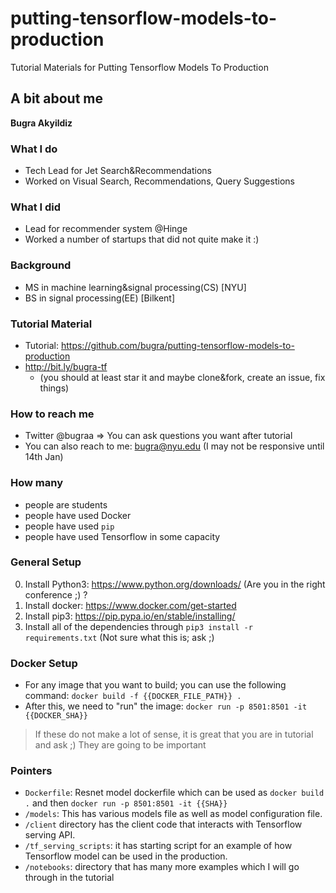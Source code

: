 # putting-tensorflow-models-to-production
Tutorial Materials for Putting Tensorflow Models To Production 

## A bit about me
**Bugra Akyildiz**

### What I do
- Tech Lead for Jet Search&Recommendations
- Worked on Visual Search, Recommendations, Query Suggestions

### What I did
- Lead for recommender system @Hinge
- Worked a number of startups that did not quite make it :) 

### Background
- MS in machine learning&signal processing(CS) [NYU]
- BS in signal processing(EE) [Bilkent]


### Tutorial Material
- Tutorial: https://github.com/bugra/putting-tensorflow-models-to-production 
- http://bit.ly/bugra-tf
  - (you should at least star it and maybe clone&fork, create an issue, fix things)


### How to reach me
- Twitter @bugraa => You can ask questions you want after tutorial
- You can also reach to me: bugra@nyu.edu (I may not be responsive until 14th Jan)


### How many
- people are students
- people have used Docker
- people have used `pip`
- people have used Tensorflow in some capacity


### General Setup
0. Install Python3: https://www.python.org/downloads/ (Are you in the right conference ;) ?
1. Install docker: https://www.docker.com/get-started
2. Install pip3: https://pip.pypa.io/en/stable/installing/
3. Install all of the dependencies through `pip3 install -r requirements.txt` (Not sure what this is; ask ;)


### Docker Setup
- For any image that you want to build; you can use the following command: `docker build -f {{DOCKER_FILE_PATH}} .`
- After this, we need to "run" the image: `docker run -p 8501:8501 -it {{DOCKER_SHA}}`

> If these do not make a lot of sense, it is great that you are in tutorial and ask ;) They are going to be important


### Pointers
- `Dockerfile`: Resnet model dockerfile which can be used as `docker build .` and then `docker run -p 8501:8501 -it {{SHA}}`
- `/models`: This has various models file as well as model configuration file.
- `/client` directory has the client code that interacts with Tensorflow serving API.
- `/tf_serving_scripts`: it has starting script for an example of how Tensorflow model can be used in the production.
- `/notebooks`: directory that has many more examples which I will go through in the tutorial